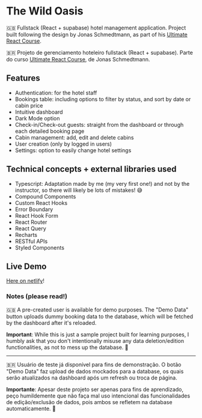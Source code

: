 # The Wild Oasis

🇬🇧 Fullstack (React + supabase) hotel management application. Project built following the design by Jonas Schmedtmann, as part of his [Ultimate React Course](https://www.udemy.com/course/the-ultimate-react-course/).

🇧🇷 Projeto de gerenciamento hoteleiro fullstack (React + supabase). Parte do curso [Ultimate React Course](https://www.udemy.com/course/the-ultimate-react-course), de Jonas Schmedtmann.

## Features

- Authentication: for the hotel staff
- Bookings table: including options to filter by status, and sort by date or cabin price
- Intuitive dashboard
- Dark Mode option
- Check-in/Check-out guests: straight from the dashboard or through each detailed booking page
- Cabin management: add, edit and delete cabins
- User creation (only by logged in users)
- Settings: option to easily change hotel settings

## Technical concepts + external libraries used

- Typescript: Adaptation made by me (my very first one!) and not by the instructor, so there will likely be lots of mistakes! 😅
- Compound Components
- Custom React Hooks
- Error Boundary
- React Hook Form
- React Router
- React Query
- Recharts
- RESTful APIs
- Styled Components

## Live Demo

[Here on netlify](https://the-wild-oasis-tsm13.netlify.app)!

### **Notes (please read!)**

🇬🇧
A pre-created user is available for demo purposes. The "Demo Data" button uploads dummy booking data to the database, which will be fetched by the dashboard after it's reloaded.

**Important**: While this is just a sample project built for learning purposes, I humbly ask that you don't intentionally misuse any data deletion/edition functionalities, as not to mess up the database. 🙏

---

🇧🇷
Usuário de teste já disponível para fins de demonstração. O botão "Demo Data" faz upload de dados mockados para a database, os quais serão atualizados na dashboard após um refresh ou troca de página.

**Importante**: Apesar deste projeto ser apenas para fins de aprendizado, peço humildemente que não faça mal uso intencional das funcionalidades de edição/exclusão de dados, pois ambos se refletem na database automaticamente. 🙏
